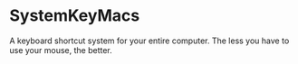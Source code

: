 # SystemKeyMacs
A keyboard shortcut system for your entire computer. The less you have to use your mouse, the better.
